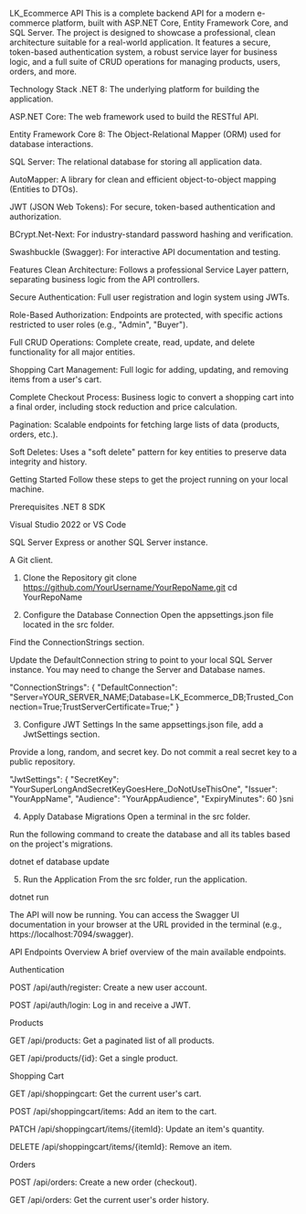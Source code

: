 LK_Ecommerce API
This is a complete backend API for a modern e-commerce platform, built with ASP.NET Core, Entity Framework Core, and SQL Server. The project is designed to showcase a professional, clean architecture suitable for a real-world application. It features a secure, token-based authentication system, a robust service layer for business logic, and a full suite of CRUD operations for managing products, users, orders, and more.

Technology Stack
.NET 8: The underlying platform for building the application.

ASP.NET Core: The web framework used to build the RESTful API.

Entity Framework Core 8: The Object-Relational Mapper (ORM) used for database interactions.

SQL Server: The relational database for storing all application data.

AutoMapper: A library for clean and efficient object-to-object mapping (Entities to DTOs).

JWT (JSON Web Tokens): For secure, token-based authentication and authorization.

BCrypt.Net-Next: For industry-standard password hashing and verification.

Swashbuckle (Swagger): For interactive API documentation and testing.

Features
Clean Architecture: Follows a professional Service Layer pattern, separating business logic from the API controllers.

Secure Authentication: Full user registration and login system using JWTs.

Role-Based Authorization: Endpoints are protected, with specific actions restricted to user roles (e.g., "Admin", "Buyer").

Full CRUD Operations: Complete create, read, update, and delete functionality for all major entities.

Shopping Cart Management: Full logic for adding, updating, and removing items from a user's cart.

Complete Checkout Process: Business logic to convert a shopping cart into a final order, including stock reduction and price calculation.

Pagination: Scalable endpoints for fetching large lists of data (products, orders, etc.).

Soft Deletes: Uses a "soft delete" pattern for key entities to preserve data integrity and history.

Getting Started
Follow these steps to get the project running on your local machine.

Prerequisites
.NET 8 SDK

Visual Studio 2022 or VS Code

SQL Server Express or another SQL Server instance.

A Git client.

1. Clone the Repository
git clone https://github.com/YourUsername/YourRepoName.git
cd YourRepoName

2. Configure the Database Connection
Open the appsettings.json file located in the src folder.

Find the ConnectionStrings section.

Update the DefaultConnection string to point to your local SQL Server instance. You may need to change the Server and Database names.

"ConnectionStrings": {
  "DefaultConnection": "Server=YOUR_SERVER_NAME;Database=LK_Ecommerce_DB;Trusted_Connection=True;TrustServerCertificate=True;"
}

3. Configure JWT Settings
In the same appsettings.json file, add a JwtSettings section.

Provide a long, random, and secret key. Do not commit a real secret key to a public repository.

"JwtSettings": {
  "SecretKey": "YourSuperLongAndSecretKeyGoesHere_DoNotUseThisOne",
  "Issuer": "YourAppName",
  "Audience": "YourAppAudience",
  "ExpiryMinutes": 60
}sni

4. Apply Database Migrations
Open a terminal in the src folder.

Run the following command to create the database and all its tables based on the project's migrations.

dotnet ef database update

5. Run the Application
From the src folder, run the application.

dotnet run

The API will now be running. You can access the Swagger UI documentation in your browser at the URL provided in the terminal (e.g., https://localhost:7094/swagger).

API Endpoints Overview
A brief overview of the main available endpoints.

Authentication

POST /api/auth/register: Create a new user account.

POST /api/auth/login: Log in and receive a JWT.

Products

GET /api/products: Get a paginated list of all products.

GET /api/products/{id}: Get a single product.

Shopping Cart

GET /api/shoppingcart: Get the current user's cart.

POST /api/shoppingcart/items: Add an item to the cart.

PATCH /api/shoppingcart/items/{itemId}: Update an item's quantity.

DELETE /api/shoppingcart/items/{itemId}: Remove an item.

Orders

POST /api/orders: Create a new order (checkout).

GET /api/orders: Get the current user's order history.
